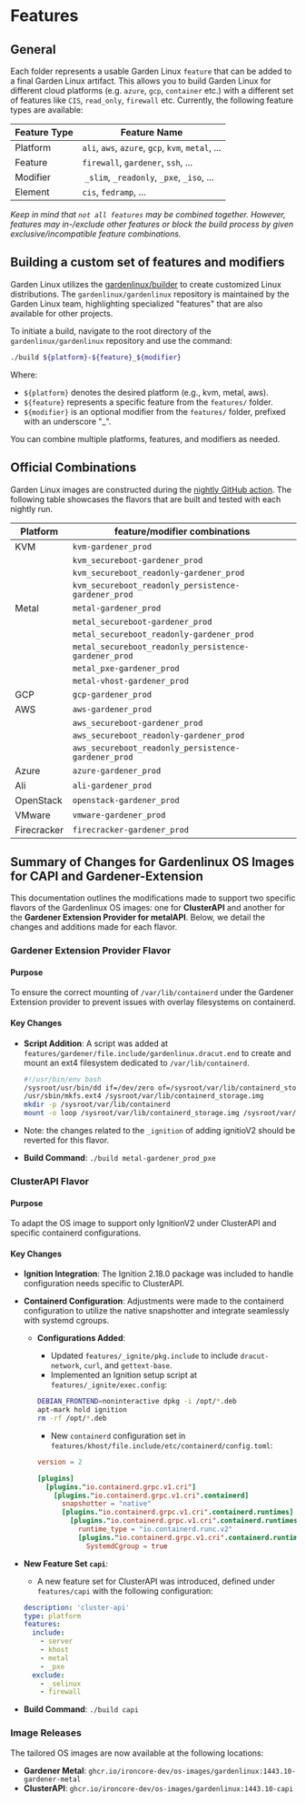 # Features

## General
Each folder represents a usable Garden Linux `feature` that can be added to a final Garden Linux artifact. This allows you to build Garden Linux for different cloud platforms (e.g. `azure`, `gcp`, `container` etc.) with a different set of features like `CIS`, `read_only`, `firewall` etc. Currently, the following feature types are available:

| Feature Type | Feature Name |
|---|---|
| Platform | `ali`, `aws`, `azure`, `gcp`, `kvm`, `metal`, ... |
| Feature | `firewall`, `gardener`, `ssh`, ... |
| Modifier | `_slim`, `_readonly`, `_pxe`, `_iso`, ... |
| Element | `cis`, `fedramp`, ... |

*Keep in mind that `not all features` may be combined together. However, features may in-/exclude other features or block the build process by given exclusive/incompatible feature combinations.*

## Building a custom set of features and modifiers

Garden Linux utilizes the [gardenlinux/builder](https://github.com/gardenlinux/builder) to create customized Linux distributions. The `gardenlinux/gardenlinux` repository is maintained by the Garden Linux team, highlighting specialized "features" that are also available for other projects.

To initiate a build, navigate to the root directory of the `gardenlinux/gardenlinux` repository and use the command:

```bash
./build ${platform}-${feature}_${modifier}
```

Where:

- `${platform}` denotes the desired platform (e.g., kvm, metal, aws).
- `${feature}` represents a specific feature from the `features/` folder.
- `${modifier}` is an optional modifier from the `features/` folder, prefixed with an underscore "_".

You can combine multiple platforms, features, and modifiers as needed.

## Official Combinations

Garden Linux images are constructed during the [nightly GitHub action](https://github.com/gardenlinux/gardenlinux/blob/main/.github/workflows/nightly.yml). The following table showcases the flavors that are built and tested with each nightly run.


| Platform | feature/modifier combinations |
|----------|--------------------------------------------|
| KVM      | `kvm-gardener_prod`                        |
|          | `kvm_secureboot-gardener_prod`             |
|          | `kvm_secureboot_readonly-gardener_prod`    |
|          | `kvm_secureboot_readonly_persistence-gardener_prod` |
| Metal    | `metal-gardener_prod`                      |
|          | `metal_secureboot-gardener_prod`           |
|          | `metal_secureboot_readonly-gardener_prod`  |
|          | `metal_secureboot_readonly_persistence-gardener_prod` |
|          | `metal_pxe-gardener_prod`                  |
|          | `metal-vhost-gardener_prod`                |
| GCP      | `gcp-gardener_prod`                        |
| AWS      | `aws-gardener_prod`                        |
|          | `aws_secureboot-gardener_prod`             |
|          | `aws_secureboot_readonly-gardener_prod`    |
|          | `aws_secureboot_readonly_persistence-gardener_prod` |
| Azure    | `azure-gardener_prod`                      |
| Ali      | `ali-gardener_prod`                        |
| OpenStack| `openstack-gardener_prod`                  |
| VMware   | `vmware-gardener_prod`                     |
| Firecracker | `firecracker-gardener_prod`             |



## Summary of Changes for Gardenlinux OS Images for CAPI and Gardener-Extension

This documentation outlines the modifications made to support two specific flavors of the Gardenlinux OS images: one for **ClusterAPI** and another for the **Gardener Extension Provider for metalAPI**. Below, we detail the changes and additions made for each flavor.

### Gardener Extension Provider Flavor

#### Purpose
To ensure the correct mounting of `/var/lib/containerd` under the Gardener Extension provider to prevent issues with overlay filesystems on containerd.

#### Key Changes
- **Script Addition**: A script was added at `features/gardener/file.include/gardenlinux.dracut.end` to create and mount an ext4 filesystem dedicated to `/var/lib/containerd`.

    ```bash
    #!/usr/bin/env bash
    /sysroot/usr/bin/dd if=/dev/zero of=/sysroot/var/lib/containerd_storage.img bs=1M count=100000
    /usr/sbin/mkfs.ext4 /sysroot/var/lib/containerd_storage.img
    mkdir -p /sysroot/var/lib/containerd
    mount -o loop /sysroot/var/lib/containerd_storage.img /sysroot/var/lib/containerd
    ```
- Note: the changes related to the `_ignition` of adding ignitioV2 should be reverted for this flavor.

- **Build Command**: `./build metal-gardener_prod_pxe`

### ClusterAPI Flavor

#### Purpose
To adapt the OS image to support only IgnitionV2 under ClusterAPI and specific containerd configurations.

#### Key Changes
- **Ignition Integration**: The Ignition 2.18.0 package was included to handle configuration needs specific to ClusterAPI.

- **Containerd Configuration**: Adjustments were made to the containerd configuration to utilize the native snapshotter and integrate seamlessly with systemd cgroups.

    - **Configurations Added**:
        - Updated `features/_ignite/pkg.include` to include `dracut-network`, `curl`, and `gettext-base`.
        - Implemented an Ignition setup script at `features/_ignite/exec.config`:

        ```bash
        DEBIAN_FRONTEND=noninteractive dpkg -i /opt/*.deb
        apt-mark hold ignition
        rm -rf /opt/*.deb
        ```

        - New `containerd` configuration set in `features/khost/file.include/etc/containerd/config.toml`:

        ```toml
        version = 2

        [plugins]
          [plugins."io.containerd.grpc.v1.cri"]
            [plugins."io.containerd.grpc.v1.cri".containerd]
              snapshotter = "native"
              [plugins."io.containerd.grpc.v1.cri".containerd.runtimes]
                [plugins."io.containerd.grpc.v1.cri".containerd.runtimes.runc]
                  runtime_type = "io.containerd.runc.v2"
                  [plugins."io.containerd.grpc.v1.cri".containerd.runtimes.runc.options]
                    SystemdCgroup = true
        ```

- **New Feature Set `capi`**:
    - A new feature set for ClusterAPI was introduced, defined under `features/capi` with the following configuration:

    ```yaml
    description: 'cluster-api'
    type: platform
    features:
      include:
        - server
        - khost
        - metal
        - _pxe
      exclude:
        - _selinux
        - firewall
    ```

- **Build Command**: `./build capi`

### Image Releases
The tailored OS images are now available at the following locations:
- **Gardener Metal**: `ghcr.io/ironcore-dev/os-images/gardenlinux:1443.10-gardener-metal`
- **ClusterAPI**: `ghcr.io/ironcore-dev/os-images/gardenlinux:1443.10-capi`



